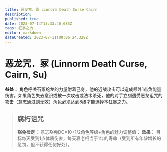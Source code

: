 ```yaml
---
title: 恶龙咒．冢 Linnorm Death Curse Cairn
description: 
published: true
date: 2023-07-14T13:33:40.685Z
tags: 狂暴之力
editor: markdown
dateCreated: 2023-07-11T00:06:24.328Z
---
```


# 恶龙咒．冢 (Linnorm Death Curse, Cairn, Su)

**益处：** 角色呼唤石冢蛇龙的力量附着己身，他的近战攻击可以造成额外1点负能量伤害。如果角色失去意识或被一次攻击或法术杀死，他的对手立刻遭受恶龙诅咒的攻击（意志通过则无效）角色必须达到8级才能选择本狂暴之力。

> ## 腐朽诅咒
> **豁免检定：** 意志豁免DC=10+1/2角色等级+角色的魅力调整值；
> **效果：** 目标每天受到1点体质伤害，每天衰老相当于1年的寿命（受到所有年龄增长的惩罚，但不获得任何好处）。

